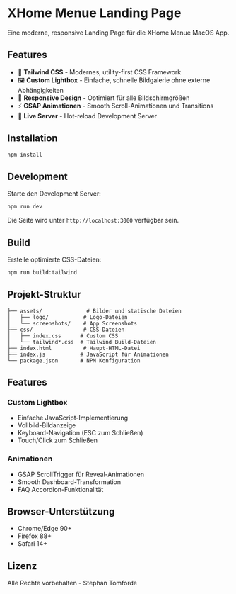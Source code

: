 # XHome Menue Landing Page

Eine moderne, responsive Landing Page für die XHome Menue MacOS App.

## Features

- 🎨 **Tailwind CSS** - Modernes, utility-first CSS Framework
- 🖼️ **Custom Lightbox** - Einfache, schnelle Bildgalerie ohne externe Abhängigkeiten
- 📱 **Responsive Design** - Optimiert für alle Bildschirmgrößen
- ⚡ **GSAP Animationen** - Smooth Scroll-Animationen und Transitions
- 🔧 **Live Server** - Hot-reload Development Server

## Installation

```bash
npm install
```

## Development

Starte den Development Server:

```bash
npm run dev
```

Die Seite wird unter `http://localhost:3000` verfügbar sein.

## Build

Erstelle optimierte CSS-Dateien:

```bash
npm run build:tailwind
```

## Projekt-Struktur

```
├── assets/              # Bilder und statische Dateien
│   ├── logo/           # Logo-Dateien
│   └── screenshots/    # App Screenshots
├── css/                # CSS-Dateien
│   ├── index.css      # Custom CSS
│   └── tailwind*.css  # Tailwind Build-Dateien
├── index.html          # Haupt-HTML-Datei
├── index.js           # JavaScript für Animationen
└── package.json       # NPM Konfiguration
```

## Features

### Custom Lightbox

- Einfache JavaScript-Implementierung
- Vollbild-Bildanzeige
- Keyboard-Navigation (ESC zum Schließen)
- Touch/Click zum Schließen

### Animationen

- GSAP ScrollTrigger für Reveal-Animationen
- Smooth Dashboard-Transformation
- FAQ Accordion-Funktionalität

## Browser-Unterstützung

- Chrome/Edge 90+
- Firefox 88+
- Safari 14+

## Lizenz

Alle Rechte vorbehalten - Stephan Tomforde
